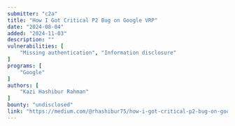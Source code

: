 ```yaml
---
submitter: "c2a"
title: "How I Got Critical P2 Bug on Google VRP"
date: "2024-08-04"
added: "2024-11-03"
description: ""
vulnerabilities: [
    "Missing authentication", "Information disclosure"
]
programs: [
    "Google"
]
authors: [
    "Kazi Hashibur Rahman"
]
bounty: "undisclosed"
link: "https://medium.com/@rhashibur75/how-i-got-critical-p2-bug-on-google-vrp-165017145af8"
---
```




